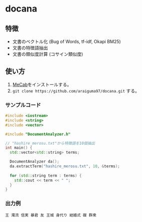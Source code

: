 # docana
## 特徴
* 文書のベクトル化 (Bug of Words, tf-idf, Okapi BM25)
* 文書の特徴語抽出
* 文書の類似度計算 (コサイン類似度)

## 使い方
1. [MeCab](https://taku910.github.io/mecab/)をインストールする。
2. `git clone https://github.com/araiguma97/docana.git` する。

### サンプルコード
```C++
#include <iostream>
#include <string>
#include <vector>

#include "DocumentAnalyzer.h"

// "hashire_merosu.txt"から特徴語を10個抽出
int main() {
  std::vector<std::string> terms;

  DocumentAnalyzer da(); 
  da.extractTerm("hashire_merosu.txt", 10, &terms);
  
  for (std::string term : terms) {
    std::cout << term << " ";
  }
}
```
### 出力例
```
王 濁流 信実 暴君 友 王城 身代り 結婚式 磔 群衆
```
